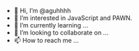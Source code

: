 - 👋 Hi, I’m @aguhhhh
- 👀 I’m interested in JavaScript and PAWN.
- 🌱 I’m currently learning ...
- 💞️ I’m looking to collaborate on ...
- 📫 How to reach me ...

<!---
aguhhhh/aguhhhh is a ✨ special ✨ repository because its `README.md` (this file) appears on your GitHub profile.
You can click the Preview link to take a look at your changes.
--->
